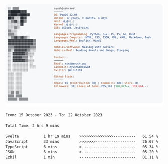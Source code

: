 <a href="https://github.com/AyushSehrawat/AyushSehrawat">
  <picture>
    <source media="(prefers-color-scheme: dark)" srcset="https://raw.githubusercontent.com/AyushSehrawat/AyushSehrawat/main/dark_mode.svg">
    <img alt="Andrew Grant's GitHub Profile README" src="https://raw.githubusercontent.com/AyushSehrawat/AyushSehrawat/main/light_mode.svg">
  </picture>
</a>

<!--START_SECTION:waka-->

```txt
From: 15 October 2023 - To: 22 October 2023

Total Time: 2 hrs 9 mins

Svelte           1 hr 19 mins    >>>>>>>>>>>>>>>----------   61.54 %
JavaScript       33 mins         >>>>>>>------------------   26.07 %
TypeScript       6 mins          >------------------------   05.34 %
JSON             6 mins          >------------------------   05.20 %
Ezhil            1 min           -------------------------   01.11 %
```

<!--END_SECTION:waka-->
